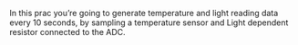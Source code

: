 In this prac you’re going to generate temperature and light reading data every 10 seconds, 
by sampling a temperature sensor and Light dependent resistor connected to the ADC.
